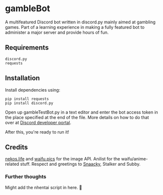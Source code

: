 # gambleBot
A multifeatured Discord bot written in discord.py mainly aimed at gambling games. Part of a learning experience in making a fully featured bot to administer a major server and provide hours of fun.

## Requirements
```
discord.py
requests
```

## Installation
Install dependencies using:
```
pip install requests
pip install discord.py
```
Open up gambleTestBot.py in a text editor and enter the bot access token in the place specified at the end of the file. More details on how to do that over at [Discord developer portal](https://discord.com/developers/docs/intro).

After this, you're ready to run it!

## Credits
[nekos.life](https://nekos.life) and [waifu.pics](https://waifu.pics) for the image API. Anilist for the waifu/anime-related stuff.
Respect and greetings to [Snaacky](https://github.com/snaacky), Stalker and Subby.

### Further thoughts
Might add the nhentai script in here. 🤔
